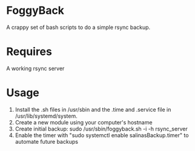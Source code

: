 # FoggyBack
A crappy set of bash scripts to do a simple rsync backup.

# Requires
A working rsync server

# Usage
1. Install the .sh files in /usr/sbin and the .time and .service file in /usr/lib/systemd/system.
2. Create a new module using your computer's hostname
3. Create initial backup: sudo /usr/sbin/foggyback.sh -i -h rsync_server
4. Enable the timer with "sudo systemctl enable salinasBackup.timer" to automate future backups
